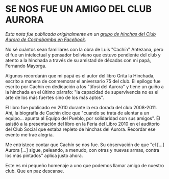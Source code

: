 # SE NOS FUE UN AMIGO DEL CLUB AURORA

*Esta nota fue publicada originalmente en un [grupo de hinchas del Club Aurora de Cochabamba en Facebook](https://www.facebook.com/groups/36291896002/?multi_permalinks=10161592173721003&notif_id=1756483509115532&notif_t=feedback_reaction_generic&ref=notif).*

No sé cuántos sean familiares con la obra de Luis "Cachín" Antezana, pero él fue un intelectual y pensador boliviano que estuvo pendiente del club y atento a la hinchada a través de su amistad de décadas con mi papá, Fernando Mayorga.

Algunos recordarán que mi papá es el autor del libro Grita la Hinchada, escrito a manera de conmemorar el aniversario 75 del club. El epílogo fue escrito por Cachín en dedicación a los "tifosi del Aurora" y tiene un guiño a la hinchada en el último párrafo: "la capacidad de supervivencia no es el arte de los más fuertes sino de los más aptos". 

El libro fue publicado en 2010 durante la era dorada del club 2008-2011. Ahí, la biografía de Cachín dice que "cuando se trata de alentar a un equipo... apunta al Equipo del Pueblo, por solidaridad con sus amigos". Él asistió a la presentación del libro en la Feria del Libro 2010 en el auditorio del Club Social que estaba repleto de hinchas del Aurora. Recordar ese evento me trae alegría. 

Me entristece contar que Cachín se nos fue. Su observación de que "el [...] Aurora [...] sigue, peleando, a menudo, con otras y nuevas armas, contra los más pintados" aplica justo ahora. 

Este es mi pequeño homenaje a uno que podemos llamar amigo de nuestro club. Que en paz descanse. 
